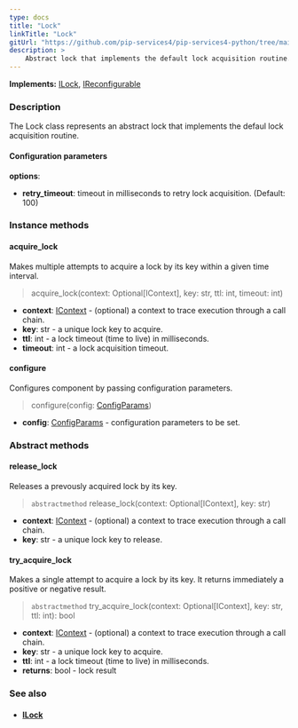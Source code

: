 ```yaml
---
type: docs
title: "Lock"
linkTitle: "Lock"
gitUrl: "https://github.com/pip-services4/pip-services4-python/tree/main/pip-services4-logic-python"
description: >
    Abstract lock that implements the default lock acquisition routine.
---
```


**Implements:** [ILock](../ilock), [IReconfigurable](../../../components/config/ireconfigurable)

### Description

The Lock class represents an abstract lock that implements the defaul lock acquisition routine. 

#### Configuration parameters
**options**:
- **retry_timeout**: timeout in milliseconds to retry lock acquisition. (Default: 100)


### Instance methods

#### acquire_lock
Makes multiple attempts to acquire a lock by its key within a given time interval.

> acquire_lock(context: Optional[IContext], key: str, ttl: int, timeout: int)

- **context**: [IContext](../../../components/context/icontext) - (optional) a context to trace execution through a call chain. 
- **key**: str - a unique lock key to acquire.
- **ttl**: int - a lock timeout (time to live) in milliseconds.
- **timeout**: int - a lock acquisition timeout.


#### configure
Configures component by passing configuration parameters.

> configure(config: [ConfigParams](../../../components/config/config_params))

- **config**: [ConfigParams](../../../components/config/config_params) - configuration parameters to be set.

### Abstract methods

#### release_lock
Releases a prevously acquired lock by its key.

> `abstractmethod` release_lock(context: Optional[IContext], key: str)

- **context**: [IContext](../../../components/context/icontext) - (optional) a context to trace execution through a call chain.
- **key**: str - a unique lock key to release.


#### try_acquire_lock
Makes a single attempt to acquire a lock by its key.
It returns immediately a positive or negative result.

> `abstractmethod` try_acquire_lock(context: Optional[IContext], key: str, ttl: int): bool

- **context**: [IContext](../../../components/context/icontext) - (optional) a context to trace execution through a call chain.
- **key**: str - a unique lock key to acquire.
- **ttl**: int - a lock timeout (time to live) in milliseconds.
- **returns**: bool - lock result


### See also
- #### [ILock](../ilock)
